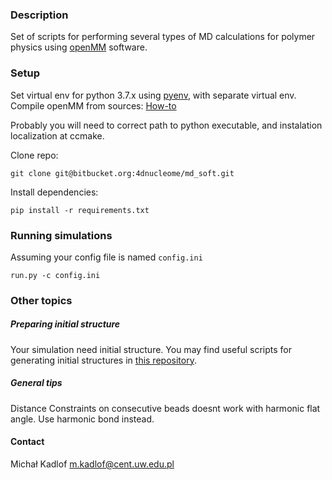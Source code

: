 ### Description ###

Set of scripts for performing several types of MD calculations for polymer physics using [openMM](http://openmm.org/) software.

### Setup ###

Set virtual env for python 3.7.x using [pyenv](https://github.com/pyenv/pyenv-installer), with separate virtual env.
Compile openMM from sources: [How-to](http://docs.openmm.org/latest/userguide/library.html#compiling-openmm-from-source-code)

Probably you will need to correct path to python executable, and instalation localization at ccmake.

Clone repo:

    git clone git@bitbucket.org:4dnucleome/md_soft.git

Install dependencies:

    pip install -r requirements.txt

### Running simulations
Assuming your config file is named `config.ini`

    run.py -c config.ini

### Other topics

##### Preparing initial structure
Your simulation need initial structure. You may find useful scripts for generating initial structures in [this repository](https://bitbucket.org/mkadlof/structuregenerator).

##### General tips
Distance Constraints on consecutive beads doesnt work with harmonic flat angle. Use harmonic bond instead. 

#### Contact
Michał Kadlof <m.kadlof@cent.uw.edu.pl>